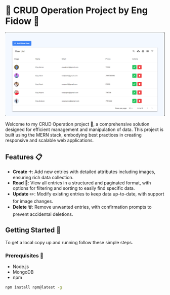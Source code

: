 # 🌟 CRUD Operation Project by Eng Fidow 🌟


![Project Preview](pre.png)


Welcome to my CRUD Operation project 🚀, a comprehensive solution designed for efficient management and manipulation of data. This project is built using the MERN stack, embodying best practices in creating responsive and scalable web applications.

## Features 📋

- **Create** ➕: Add new entries with detailed attributes including images, ensuring rich data collection.
- **Read** 📖: View all entries in a structured and paginated format, with options for filtering and sorting to easily find specific data.
- **Update** ✏️: Modify existing entries to keep data up-to-date, with support for image changes.
- **Delete** 🗑️: Remove unwanted entries, with confirmation prompts to prevent accidental deletions.

## Getting Started 🚀

To get a local copy up and running follow these simple steps.

### Prerequisites 📝

- Node.js
- MongoDB
- npm

```bash
npm install npm@latest -g
